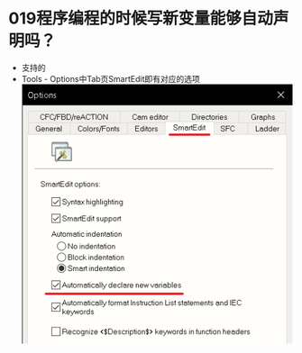 # 019程序编程的时候写新变量能够自动声明吗？
- 支持的
- Tools - Options中Tab页SmartEdit即有对应的选项
![Img](./FILES/019程序编程的时候写新变量能够自动声明吗？.md/img-20220530150724.png)
